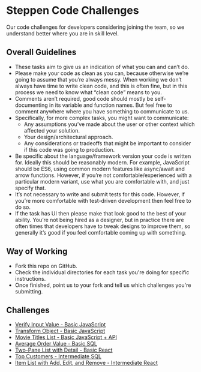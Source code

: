 # Steppen Code Challenges

Our code challenges for developers considering joining the team, so we understand better where you are in skill level.

## Overall Guidelines

- These tasks aim to give us an indication of what you can and can’t do.
- Please make your code as clean as you can, because otherwise we’re going to assume that you’re always messy. When working we don’t always have time to write clean code, and this is often fine, but in this process we need to know what “clean code” means to you.
- Comments aren’t required, good code should mostly be self-documenting in its variable and function names. But feel free to comment anywhere where you have something to communicate to us.
- Specifically, for more complex tasks, you might want to communicate:
    - Any assumptions you’ve made about the user or other context which affected your solution.
    - Your design/architectural approach.
    - Any considerations or tradeoffs that might be important to consider if this code was going to production.
- Be specific about the language/framework version your code is written for. Ideally this should be reasonably modern. For example, JavaScript should be ES6, using common modern features like async/await and arrow functions. However, if you’re not comfortable/experienced with a particular modern variant, use what you are comfortable with, and just specify that.
- It’s not necessary to write and submit tests for this code. However, if you’re more comfortable with test-driven development then feel free to do so.
- If the task has UI then please make that look good to the best of your ability. You’re not being hired as a designer, but in practice there are often times that developers have to tweak designs to improve them, so generally it’s good if you feel comfortable coming up with something.

## Way of Working

- Fork this repo on GitHub.
- Check the individual directories for each task you're doing for specific instructions.
- Once finished, point us to your fork and tell us which challenges you're submitting.

## Challenges

* [Verify Input Value - Basic JavaScript](https://github.com/SteppenApp/SteppenCodeChallenges/blob/main/verify-input-value)
* [Transform Object - Basic JavaScript](https://github.com/SteppenApp/SteppenCodeChallenges/blob/main/transform-object)
* [Movie Titles List - Basic JavaScript + API](https://github.com/SteppenApp/SteppenCodeChallenges/blob/main/movie-titles-list)
* [Average Order Value - Basic SQL](https://github.com/SteppenApp/SteppenCodeChallenges/blob/main/average-order-value)
* [Two-Pane List with Detail - Basic React](https://github.com/SteppenApp/SteppenCodeChallenges/blob/main/two-pane-list)
* [Top Customers - Intermediate SQL](https://github.com/SteppenApp/SteppenCodeChallenges/blob/main/top-customers)
* [Item List with Add, Edit, and Remove - Intermediate React](https://github.com/SteppenApp/SteppenCodeChallenges/blob/main/item-list)
